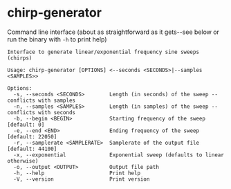 # chirp-generator

Command line interface (about as straightforward as it gets--see below
or run the binary with `-h` to print help)

```
Interface to generate linear/exponential frequency sine sweeps (chirps)

Usage: chirp-generator [OPTIONS] <--seconds <SECONDS>|--samples <SAMPLES>>

Options:
  -s, --seconds <SECONDS>        Length (in seconds) of the sweep -- conflicts with samples
  -n, --samples <SAMPLES>        Length (in samples) of the sweep -- conflicts with seconds
  -b, --begin <BEGIN>            Starting frequency of the sweep [default: 0]
  -e, --end <END>                Ending frequency of the sweep [default: 22050]
  -r, --samplerate <SAMPLERATE>  Samplerate of the output file [default: 44100]
  -x, --exponential              Exponential sweep (defaults to linear otherwise)
  -o, --output <OUTPUT>          Output file path
  -h, --help                     Print help
  -V, --version                  Print version
```
